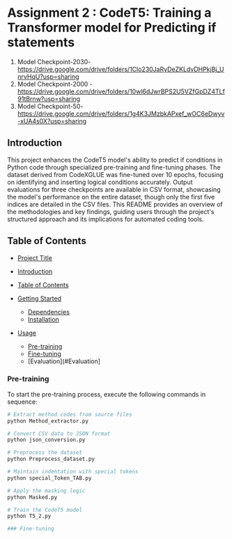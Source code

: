 # Assignment 2 : CodeT5: Training a Transformer model for Predicting if statements

1. Model Checkpoint-2030-https://drive.google.com/drive/folders/1Clo230JaRyDeZKLdvDHPkjBj_UnrvHqU?usp=sharing
2. Model Checkpoint-2000 - https://drive.google.com/drive/folders/10wl6dJwrBPS2U5VZfGpDZ4TLf91tBrnw?usp=sharing
3. Model Checkpoint-50- https://drive.google.com/drive/folders/1g4K3JMzbkAPxef_wOC6eDwyv-xUA4s0X?usp=sharing

## Introduction
This project enhances the CodeT5 model's ability to predict if conditions in Python code through specialized pre-training and fine-tuning phases. The dataset derived from CodeXGLUE was fine-tuned over 10 epochs, focusing on identifying and inserting logical conditions accurately. Output evaluations for three checkpoints are available in CSV format, showcasing the model's performance on the entire dataset, though only the first five indices are detailed in the CSV files. This README provides an overview of the methodologies and key findings, guiding users through the project's structured approach and its implications for automated coding tools.

## Table of Contents
- [Project Title](#project-title)

- [Introduction](#introduction)
- [Table of Contents](#table-of-contents)
- [Getting Started](#getting-started)
  - [Dependencies](#dependencies)
  - [Installation](#installation)
- [Usage](#usage)
  - [Pre-training](#pre-training)
  - [Fine-tuning](#fine-tuning)
  - [Evaluation](#Evaluation]

### Pre-training
To start the pre-training process, execute the following commands in sequence:
```bash
# Extract method codes from source files
python Method_extractor.py

# Convert CSV data to JSON format
python json_conversion.py

# Preprocess the dataset
python Preprocess_dataset.py

# Maintain indentation with special tokens
python special_Token_TAB.py

# Apply the masking logic
python Masked.py

# Train the CodeT5 model
python T5_2.py

### Fine-tuning






